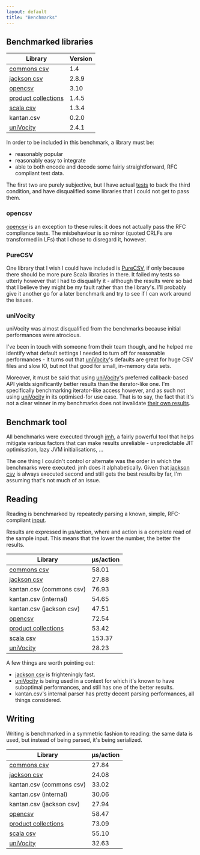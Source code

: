 ```yaml
---
layout: default
title: "Benchmarks"
---
```


## Benchmarked libraries

| Library               | Version  |
|-----------------------|----------|
| [commons csv]         |     1.4  |
| [jackson csv]         |   2.8.9  |
| [opencsv]             |     3.10 |
| [product collections] |   1.4.5  |
| [scala csv]           |   1.3.4  |
| kantan.csv            |   0.2.0  |
| [uniVocity]           |   2.4.1  |

In order to be included in this benchmark, a library must be:

* reasonably popular
* reasonably easy to integrate
* able to both encode and decode some fairly straightforward, RFC compliant test data.

The first two are purely subjective, but I have actual
[tests](https://github.com/nrinaudo/kantan.csv/tree/master/benchmark/src/test/scala/kantan/csv/benchmark) to back the third
condition, and have disqualified some libraries that I could not get to pass them.

### opencsv
[opencsv] is an exception to these rules: it does not actually pass the RFC compliance tests. The misbehaviour is so
minor (quoted CRLFs are transformed in LFs) that I chose to disregard it, however.

### PureCSV
One library that I wish I could have included is [PureCSV](https://github.com/melrief/PureCSV), if only because
there should be more pure Scala libraries in there. It failed my tests so utterly however that I had to disqualify it -
although the results were so bad that I believe they might be my fault rather than the library's. I'll probably give it
another go for a later benchmark and try to see if I can work around the issues.

### uniVocity
uniVocity was almost disqualified from the benchmarks because initial performances were atrocious.

I've been in touch with someone from their team though, and he helped me identify what default settings I needed
to turn off for reasonable performances - it turns out that [uniVocity]'s defaults are great for huge CSV files and slow
IO, but not that good for small, in-memory data sets.

Moreover, it must be said that using [uniVocity]'s preferred callback-based API yields significantly better results than
the iterator-like one. I'm specifically benchmarking iterator-like access however, and as such not using [uniVocity]
in its optimised-for use case. That is to say, the fact that it's not a clear winner in my benchmarks does not
invalidate [their own results](https://github.com/uniVocity/csv-parsers-comparison).

## Benchmark tool
All benchmarks were executed through [jmh](http://openjdk.java.net/projects/code-tools/jmh/), a fairly powerful tool
that helps mitigate various factors that can make results unreliable - unpredictable JIT optimisation, lazy JVM
initialisations, ...

The one thing I couldn't control or alternate was the order in which the benchmarks were executed: jmh does it
alphabetically. Given that [jackson csv] is always executed second and still gets the best results by far, I'm assuming
that's not much of an issue.

## Reading
Reading is benchmarked by repeatedly parsing a known, simple, RFC-compliant
[input](https://github.com/nrinaudo/kantan.csv/blob/master/benchmark/src/main/scala/kantan/csv/benchmark/package.scala).

Results are expressed in μs/action, where and action is a complete read of the sample input. This means that the lower
the number, the better the results.

| Library                  | μs/action |
|--------------------------|-----------|
| [commons csv]            |     58.01 |
| [jackson csv]            |     27.88 |
| kantan.csv (commons csv) |     76.93 |
| kantan.csv (internal)    |     54.65 |
| kantan.csv (jackson csv) |     47.51 |
| [opencsv]                |     72.54 |
| [product collections]    |     53.42 |
| [scala csv]              |    153.37 |
| [uniVocity]              |     28.23 |

A few things are worth pointing out:

* [jackson csv] is frighteningly fast.
* [uniVocity] is being used in a context for which it's known to have suboptimal performances, and still has one of the
  better results.
* kantan.csv's internal parser has pretty decent parsing performances, all things considered.


## Writing
Writing is benchmarked in a symmetric fashion to reading: the same data is used, but instead of being parsed, it's being
serialized.

| Library                  | μs/action |
|--------------------------|-----------|
| [commons csv]            |     27.84 |
| [jackson csv]            |     24.08 |
| kantan.csv (commons csv) |     33.02 |
| kantan.csv (internal)    |     30.06 |
| kantan.csv (jackson csv) |     27.94 |
| [opencsv]                |     58.47 |
| [product collections]    |     73.09 |
| [scala csv]              |     55.10 |
| [uniVocity]              |     32.63 |

[commons csv]:https://commons.apache.org/proper/commons-csv/
[jackson csv]:https://github.com/FasterXML/jackson-dataformat-csv
[opencsv]:http://opencsv.sourceforge.net
[scala csv]:https://github.com/tototoshi/scala-csv
[uniVocity]:https://github.com/uniVocity/uniVocity-parsers
[product collections]:https://github.com/marklister/product-collections
